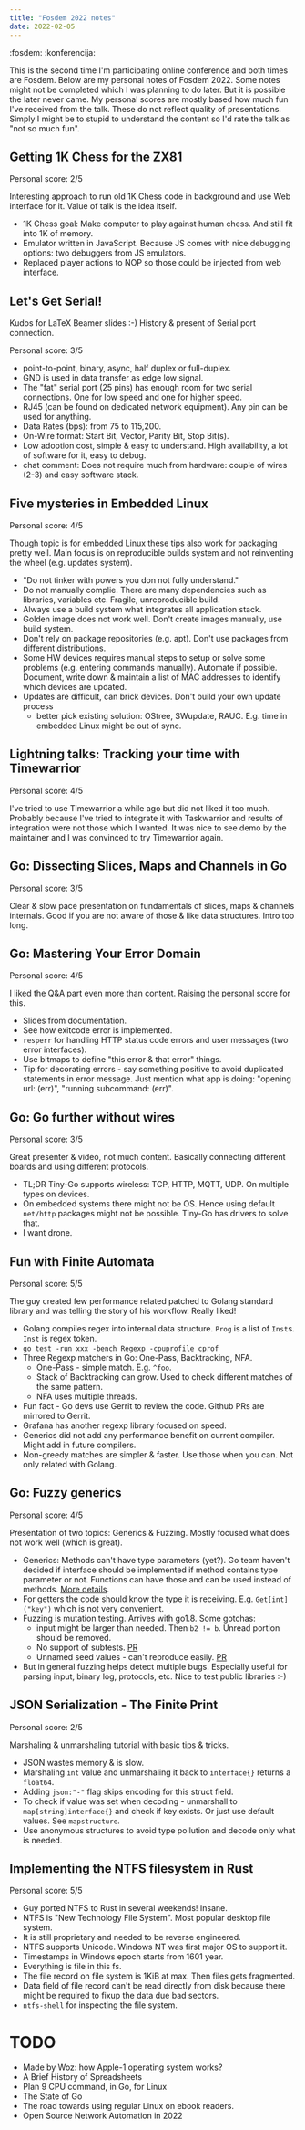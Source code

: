 ```yaml
---
title: "Fosdem 2022 notes"
date: 2022-02-05
---
```


:fosdem: :konferencija:

This is the second time I'm participating online conference and both times are
Fosdem. Below are my personal notes of Fosdem 2022. Some notes might not be
completed which I was planning to do later. But it is possible the later never
came. My personal scores are mostly based how much fun I've received from the
talk. These do not reflect quality of presentations. Simply I might be to stupid
to understand the content so I'd rate the talk as "not so much fun".

## Getting 1K Chess for the ZX81

Personal score: 2/5

Interesting approach to run old 1K Chess code in background and use Web interface
for it. Value of talk is the idea itself.

- 1K Chess goal: Make computer to play against human chess. And still fit into
  1K of memory.
- Emulator written in JavaScript. Because JS comes with nice debugging options:
  two debuggers from JS emulators.
- Replaced player actions to NOP so those could be injected from web interface.

## Let's Get Serial!

Kudos for LaTeX Beamer slides :-) History & present of Serial port connection.

Personal score: 3/5

- point-to-point, binary, async, half duplex or full-duplex.
- GND is used in data transfer as edge low signal.
- The "fat" serial port (25 pins) has enough room for two serial connections.
  One for low speed and one for higher speed.
- RJ45 (can be found on dedicated network equipment). Any pin can be used for
  anything.
- Data Rates (bps): from 75 to 115,200.
- On-Wire format: Start Bit, Vector, Parity Bit, Stop Bit(s).
- Low adoption cost, simple & easy to understand. High availability, a lot of
  software for it, easy to debug.
- chat comment: Does not require much from hardware: couple of wires (2-3) and
  easy software stack.

## Five mysteries in Embedded Linux

Personal score: 4/5

Though topic is for embedded Linux these tips also work for packaging pretty
well. Main focus is on reproducible builds system and not reinventing the wheel
(e.g. updates system).

- "Do not tinker with powers you don not fully understand."
- Do not manually complie. There are many dependencies such as libraries,
  variables etc. Fragile, unreproducible build.
- Always use a build system what integrates all application stack.
- Golden image does not work well. Don't create images manually, use build
  system.
- Don't rely on package repositories (e.g. apt). Don't use packages from
  different distributions.
- Some HW devices requires manual steps to setup or solve some problems (e.g.
  entering commands manually). Automate if possible. Document, write down &
  maintain a list of MAC addresses to identify which devices are updated.
- Updates are difficult, can brick devices. Don't build your own update process
  - better pick existing solution: OStree, SWupdate, RAUC. E.g. time in embedded
  Linux might be out of sync.

## Lightning talks: Tracking your time with Timewarrior

Personal score: 4/5

I've tried to use Timewarrior a while ago but did not liked it too much.
Probably because I've tried to integrate it with Taskwarrior and results of
integration were not those which I wanted. It was nice to see demo by the
maintainer and I was convinced to try Timewarrior again.

## Go: Dissecting Slices, Maps and Channels in Go

Personal score: 3/5

Clear & slow pace presentation on fundamentals of slices, maps & channels
internals. Good if you are not aware of those & like data structures. Intro too
long.

## Go: Mastering Your Error Domain

Personal score: 4/5

I liked the Q&A part even more than content. Raising the personal score for
this.

- Slides from documentation.
- See how exitcode error is implemented.
- `resperr` for handling HTTP status code errors and user messages (two error
  interfaces).
- Use bitmaps to define "this error & that error" things.
- Tip for decorating errors - say something positive to avoid duplicated
  statements in error message. Just mention what app is doing: "opening url:
  (err)", "running subcommand: (err)".

## Go: Go further without wires

Personal score: 3/5

Great presenter & video, not much content. Basically connecting different boards
and using different protocols.

- TL;DR Tiny-Go supports wireless: TCP, HTTP, MQTT, UDP. On multiple types on
  devices.
- On embedded systems there might not be OS. Hence using default `net/http`
  packages might not be possible. Tiny-Go has drivers to solve that.
- I want drone.

## Fun with Finite Automata

Personal score: 5/5

The guy created few performance related patched to Golang standard library and
was telling the story of his workflow. Really liked!

- Golang compiles regex into internal data structure. `Prog` is a list of
  `Inst`s. `Inst` is regex token.
- `go test -run xxx -bench Regexp -cpuprofile cprof`
- Three Regexp matchers in Go: One-Pass, Backtracking, NFA.
  - One-Pass - simple match. E.g. `^foo`.
  - Stack of Backtracking can grow. Used to check different matches of the same
    pattern.
  - NFA uses multiple threads.
- Fun fact - Go devs use Gerrit to review the code. Github PRs are mirrored to
  Gerrit.
- Grafana has another regexp library focused on speed.
- Generics did not add any performance benefit on current compiler. Might add in
  future compilers.
- Non-greedy matches are simpler & faster. Use those when you can. Not only
  related with Golang.

## Go: Fuzzy generics

Personal score: 4/5

Presentation of two topics: Generics & Fuzzing. Mostly focused what does not
work well (which is great).

- Generics: Methods can't have type parameters (yet?). Go team haven't decided
  if interface should be implemented if method contains type parameter or not.
  Functions can have those and can be used instead of methods.
  [More details](https://github.com/golang/go/issues/49085).
- For getters the code should know the type it is receiving. E.g.
  `Get[int]("key")` which is not very convenient.
- Fuzzing is mutation testing. Arrives with go1.8. Some gotchas:
    - input might be larger than needed. Then `b2 != b`. Unread portion should
      be removed.
    - No support of subtests. [PR](https://github.com/golang/go/issues/47413)
    - Unnamed seed values - can't reproduce easily.
      [PR](https://github.com/golang/go/issues/50456)
- But in general fuzzing helps detect multiple bugs. Especially useful for
  parsing input, binary log, protocols, etc. Nice to test public libraries :-)

## JSON Serialization - The Finite Print

Personal score: 2/5

Marshaling & unmarshaling tutorial with basic tips & tricks.

- JSON wastes memory & is slow.
- Marshaling `int` value and unmarshaling it back to `interface{}` returns a
  `float64`.
- Adding `json:"-"` flag skips encoding for this struct field.
- To check if value was set when decoding - unmarshall to
  `map[string]interface{}` and check if key exists. Or just use default values.
  See `mapstructure`.
- Use anonymous structures to avoid type pollution and decode only what is
  needed.

## Implementing the NTFS filesystem in Rust

Personal score: 5/5

- Guy ported NTFS to Rust in several weekends! Insane.
- NTFS is "New Technology File System". Most popular desktop file system.
- It is still proprietary and needed to be reverse engineered.
- NTFS supports Unicode. Windows NT was first major OS to support it.
- Timestamps in Windows epoch starts from 1601 year.
- Everything is file in this fs.
- The file record on file system is 1KiB at max. Then files gets fragmented.
- Data field of file record can't be read directly from disk because there might
  be required to fixup the data due bad sectors.
- `ntfs-shell` for inspecting the file system.

# TODO

- Made by Woz: how Apple-1 operating system works?
- A Brief History of Spreadsheets
- Plan 9 CPU command, in Go, for Linux
- The State of Go
- The road towards using regular Linux on ebook readers.
- Open Source Network Automation in 2022
